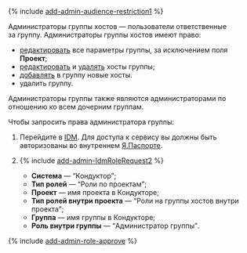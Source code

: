 {% include [add-admin-audience-restriction1](../../projects/id-add-admin/audience-restriction1.md) %}

Администраторы группы хостов — пользователи ответственные за группу. Администраторы группы хостов имеют право:

- [редактировать](../../../../task/#edit) все параметры группы, за исключением поля **Проект**;
- [редактировать](../../../../task/hosts.md) и [удалять](../../../../task/hosts.md) хосты группы;
- [добавлять](../../../../task/hosts.md) в группу новые хосты.
- удалить группу.

Администраторы группы также являются администраторами по отношению ко всем дочерним группам.

Чтобы запросить права администратора группы:

1. Перейдите в [IDM](https://idm.yandex-team.ru). Для доступа к сервису вы должны быть авторизованы во внутреннем [Я.Паспорте](https://passport.yandex-team.ru/).
    
1. {% include [add-admin-IdmRoleRequest2](../../projects/id-add-admin/IdmRoleRequest2.md) %}
    
    - **Система** — <q>Кондуктор</q>;
    - **Тип ролей** — <q>Роли по проектам</q>;
    - **Проект** — имя проекта в Кондукторе;
    - **Тип ролей внутри проекта** — <q>Роли на группы хостов внутри проекта</q>;
    - **Группа** — имя группы в Кондукторе;
    - **Роль внутри группы** — <q>Администратор группы</q>.

{% include [add-admin-role-approve](../../projects/id-add-admin/role-approve.md) %}

